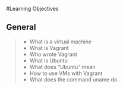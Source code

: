 #Learning Objectives
## General
>* What is a virtual machine
>* What is Vagrant
>* Who wrote Vagrant
>* What is Ubuntu
>* What does “Ubuntu” mean
>* How to use VMs with Vagrant
>* What does the command uname do
